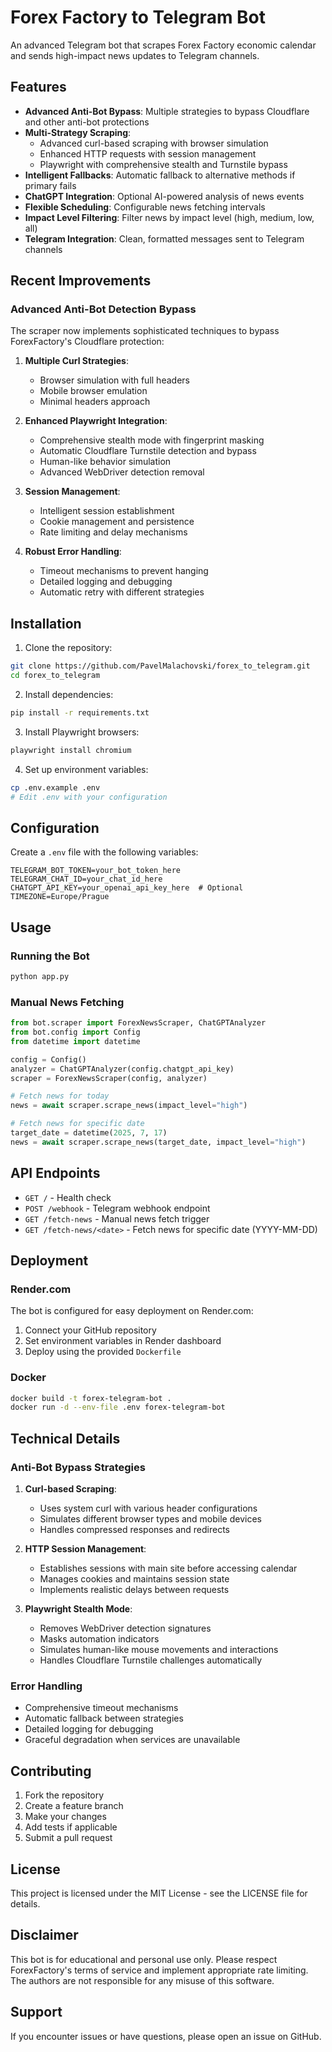 # Forex Factory to Telegram Bot

An advanced Telegram bot that scrapes Forex Factory economic calendar and sends high-impact news updates to Telegram channels.

## Features

- **Advanced Anti-Bot Bypass**: Multiple strategies to bypass Cloudflare and other anti-bot protections
- **Multi-Strategy Scraping**: 
  - Advanced curl-based scraping with browser simulation
  - Enhanced HTTP requests with session management
  - Playwright with comprehensive stealth and Turnstile bypass
- **Intelligent Fallbacks**: Automatic fallback to alternative methods if primary fails
- **ChatGPT Integration**: Optional AI-powered analysis of news events
- **Flexible Scheduling**: Configurable news fetching intervals
- **Impact Level Filtering**: Filter news by impact level (high, medium, low, all)
- **Telegram Integration**: Clean, formatted messages sent to Telegram channels

## Recent Improvements

### Advanced Anti-Bot Detection Bypass

The scraper now implements sophisticated techniques to bypass ForexFactory's Cloudflare protection:

1. **Multiple Curl Strategies**:
   - Browser simulation with full headers
   - Mobile browser emulation
   - Minimal headers approach

2. **Enhanced Playwright Integration**:
   - Comprehensive stealth mode with fingerprint masking
   - Automatic Cloudflare Turnstile detection and bypass
   - Human-like behavior simulation
   - Advanced WebDriver detection removal

3. **Session Management**:
   - Intelligent session establishment
   - Cookie management and persistence
   - Rate limiting and delay mechanisms

4. **Robust Error Handling**:
   - Timeout mechanisms to prevent hanging
   - Detailed logging and debugging
   - Automatic retry with different strategies

## Installation

1. Clone the repository:
```bash
git clone https://github.com/PavelMalachovski/forex_to_telegram.git
cd forex_to_telegram
```

2. Install dependencies:
```bash
pip install -r requirements.txt
```

3. Install Playwright browsers:
```bash
playwright install chromium
```

4. Set up environment variables:
```bash
cp .env.example .env
# Edit .env with your configuration
```

## Configuration

Create a `.env` file with the following variables:

```env
TELEGRAM_BOT_TOKEN=your_bot_token_here
TELEGRAM_CHAT_ID=your_chat_id_here
CHATGPT_API_KEY=your_openai_api_key_here  # Optional
TIMEZONE=Europe/Prague
```

## Usage

### Running the Bot

```bash
python app.py
```

### Manual News Fetching

```python
from bot.scraper import ForexNewsScraper, ChatGPTAnalyzer
from bot.config import Config
from datetime import datetime

config = Config()
analyzer = ChatGPTAnalyzer(config.chatgpt_api_key)
scraper = ForexNewsScraper(config, analyzer)

# Fetch news for today
news = await scraper.scrape_news(impact_level="high")

# Fetch news for specific date
target_date = datetime(2025, 7, 17)
news = await scraper.scrape_news(target_date, impact_level="high")
```

## API Endpoints

- `GET /` - Health check
- `POST /webhook` - Telegram webhook endpoint
- `GET /fetch-news` - Manual news fetch trigger
- `GET /fetch-news/<date>` - Fetch news for specific date (YYYY-MM-DD)

## Deployment

### Render.com

The bot is configured for easy deployment on Render.com:

1. Connect your GitHub repository
2. Set environment variables in Render dashboard
3. Deploy using the provided `Dockerfile`

### Docker

```bash
docker build -t forex-telegram-bot .
docker run -d --env-file .env forex-telegram-bot
```

## Technical Details

### Anti-Bot Bypass Strategies

1. **Curl-based Scraping**:
   - Uses system curl with various header configurations
   - Simulates different browser types and mobile devices
   - Handles compressed responses and redirects

2. **HTTP Session Management**:
   - Establishes sessions with main site before accessing calendar
   - Manages cookies and maintains session state
   - Implements realistic delays between requests

3. **Playwright Stealth Mode**:
   - Removes WebDriver detection signatures
   - Masks automation indicators
   - Simulates human-like mouse movements and interactions
   - Handles Cloudflare Turnstile challenges automatically

### Error Handling

- Comprehensive timeout mechanisms
- Automatic fallback between strategies
- Detailed logging for debugging
- Graceful degradation when services are unavailable

## Contributing

1. Fork the repository
2. Create a feature branch
3. Make your changes
4. Add tests if applicable
5. Submit a pull request

## License

This project is licensed under the MIT License - see the LICENSE file for details.

## Disclaimer

This bot is for educational and personal use only. Please respect ForexFactory's terms of service and implement appropriate rate limiting. The authors are not responsible for any misuse of this software.

## Support

If you encounter issues or have questions, please open an issue on GitHub.
